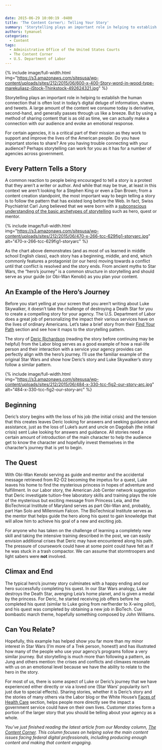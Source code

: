 ```yaml
---


date: 2015-06-29 10:00:19 -0400
title: 'The Content Corner\: Telling Your Story'
summary: 'Storytelling plays an important role in helping to establish the human connection that is often lost in today&rsquo;s digital deluge of information,&nbsp;shares and tweets. A large amount of the content we consume today is derivative, second-hand, and generally passes through us like a breeze. But by using a method of sharing content that is as'
authors: tymanuel
categories:
  - Content
tags:
  - Administrative Office of the United States Courts
  - The Content Corner
  - U.S. Department of Labor
---
```



{% include image/full-width.html img="https://s3.amazonaws.com/sitesusa/wp-content/uploads/sites/212/2015/06/600-x-400-Story-word-in-wood-type-marekuliasz-iStock-Thinkstock-492624321.jpg" %} 

Storytelling plays an important role in helping to establish the human connection that is often lost in today’s digital deluge of information, shares and tweets. A large amount of the content we consume today is derivative, second-hand, and generally passes through us like a breeze. But by using a method of sharing content that is as old as time, we can actually make a connection with our audience and evoke an emotional response.

For certain agencies, it is a critical part of their mission as they work to support and improve the lives of the American people. Do you have important stories to share? Are you having trouble connecting with your audience? Perhaps storytelling can work for you as it has for a number of agencies across government.

## Every Pattern Tells a Story

A common reaction to people being encouraged to tell a story is a protest that they aren’t a writer or author. And while that may be true, at least in this context we aren’t looking for a Stephen King or even a Dan Brown; from a content creation standpoint, the most important way to begin telling a story is to follow the pattern that has existed long before the Web. In fact, Swiss Psychiatrist Carl Jung believed that we were born with a [subconscious understanding of the basic archetypes of storytelling](http://blog.deluxis.com/post/7497255875/screenwriting-jungian-archetypes-symbolism) such as hero, quest or mentor.


{% include image/full-width.html img="https://s3.amazonaws.com/sitesusa/wp-content/uploads/sites/212/2015/06/470-x-266-tcc-629fig1-storyarc.jpg" alt="470-x-266-tcc-629fig1-storyarc" %}

As the chart above demonstrates (and as most of us learned in middle school English class), each story has a beginning, middle, and end, which commonly features a protagonist (or our hero) moving towards a conflict until that conflict is resolved and the story ends. From ancient myths to Star Wars, the “hero’s journey” is a common structure in storytelling and should serve as your guide (or Obi-Wan Kenobi) as you plan your content.

## An Example of the Hero’s Journey

Before you start yelling at your screen that you aren’t writing about Luke Skywalker, it doesn’t take the challenge of destroying a Death Star for you to create a compelling story for your agency. The U.S. Department of Labor does a great job of personalizing the impact their various services have on the lives of ordinary Americans. Let’s take a brief story from their [Find Your Path](http://www.dol.gov/findyourpath/what-works.htm) section and see how it maps to the storytelling pattern.

The story of [Deric Richardson](https://blog.dol.gov/2014/07/25/a-day-in-the-life-deric/) (reading the story before continuing may be helpful) from the Labor blog serves as a good example of how a real-life person and their interaction with a service your agency provides can perfectly align with the hero’s journey. I’ll use the familiar example of the original Star Wars and show how Deric’s story and Luke Skywalker’s story follow a similar pattern.


{% include image/full-width.html img="https://s3.amazonaws.com/sitesusa/wp-content/uploads/sites/212/2015/06/484-x-330-tcc-fig2-our-story-arc.jpg" alt="484-x-330-tcc-fig2-our-story-arc" %}

## **Beginning**

Deric’s story begins with the loss of his job (the initial crisis) and the tension that this creates leaves Deric looking for answers and seeking guidance and assistance, just as the loss of Luke’s aunt and uncle on Dagobah (the initial crisis) sent Luke looking for answers and guidance. All stories need a certain amount of introduction of the main character to help the audience get to know the character and hopefully invest themselves in the character’s journey that is yet to begin.

## **The Quest**

With Obi-Wan Kenobi serving as guide and mentor and the accidental message retrieved from R2-D2 becoming the impetus for a quest, Luke leaves his home to find the mysterious princess in hopes of adventure and fulfillment. In our Labor story, the American Job Center network suggestion that Deric investigate tuition-free laboratory skills and training plays the role of the mysterious but exciting message from Princess Leia, and the BioTechnical Institute of Maryland serves as part Obi-Wan and, probably, part Han Solo and Millennium Falcon. The BioTechnical Institute serves as the mentor that helps guide the hero along his quest to gain knowledge that will allow him to achieve his goal of a new and exciting job.

For anyone who has taken on the challenge of learning a completely new skill and taking the intensive training described in the post, we can easily envision additional crises that Deric may have encountered along his path. The pressure of coursework could have at some point could have felt as if he was stuck in a trash compactor. We can assume that stormtroopers and light sabers were **not** involved.

## **Climax and End**

The typical hero’s journey story culminates with a happy ending and our hero successfully completing his quest. In our Star Wars analogy, Luke destroys the Death Star, avenging Leia’s home planet, and is given a medal by the princess. For Deric, he started receiving job offers before he completed his quest (similar to Luke going from nerfherder to X-wing pilot), and his quest was completed by obtaining a new job in BioTech. Cue bombastic march theme, hopefully something composed by John Williams.

## Can You Relate?

Hopefully, this example has helped show you far more than my minor interest in Star Wars (I’m more of a Trek person, honest!) and has illustrated how many of the people who use your agency’s programs follow a very similar journey. But storytelling is much more than following a pattern, as Jung and others mention: the crises and conflicts and climaxes resonate with us on an emotional level because we have the ability to relate to the hero in the story.

For most of us, there is some aspect of Luke or Deric’s journey that we have experienced either directly or via a loved one (Star Wars’ popularity isn’t just due to special effects). Sharing stories, whether it is Deric’s story and the stories of many others via the Labor blog or the White House’s [Faces of Health Care](https://www.whitehouse.gov/health-care-in-america#faces) section, helps people more directly see the impact a government service could have on their own lives. Customer stories form a portion of the larger story that you should be telling about your agency as a whole.

_You’ve just finished reading the latest article from our Monday column, [The Content Corner](https://www.WHATEVER/tag/the-content-corner/). This column focuses on helping solve the main content issues facing federal digital professionals, including producing enough content and making that content engaging._